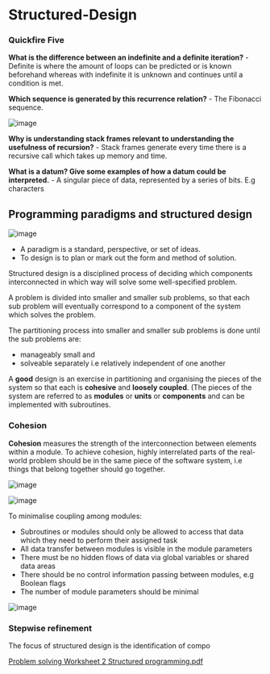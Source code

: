 # Structured-Design

### Quickfire Five

**What is the difference between an indefinite and a definite iteration?** - Definite is where the amount of loops can be predicted or is known beforehand whereas with indefinite it is unknown and continues until a condition is met.

**Which sequence is generated by this recurrence relation?** - The Fibonacci sequence.     

![image](https://user-images.githubusercontent.com/110039102/199202315-f8664961-2740-4672-b388-275dd3a68b91.png)

**Why is understanding stack frames relevant to understanding the usefulness of recursion?** - Stack frames generate every time there is a recursive call which takes up memory and time.

**What is a datum? Give some examples of how a datum could be interpreted.** - A singular piece of data, represented by a series of bits. E.g characters

## Programming paradigms and structured design
![image](https://user-images.githubusercontent.com/110039102/199205566-66a74dfa-3154-4631-938e-bd37c50b07ba.png)
- A paradigm is a standard, perspective, or set of ideas.
- To design is to plan or mark out the form and method of solution. 


Structured design is a disciplined process of deciding which components interconnected in which way will solve some well-specified problem. 

A problem is divided into smaller and smaller sub problems, so that each sub problem will eventually correspond to a component of the system which solves the problem. 

The partitioning process into smaller and smaller sub problems is done until the sub problems are:

- manageably small and
- solveable separately i.e relatively independent of one another

A **good** design is an exercise in partitioning and organising the pieces of the system so that each is **cohesive** and **loosely coupled**. (The pieces of the system are referred to as **modules** or **units** or **components** and can be implemented with subroutines.

### Cohesion

**Cohesion** measures the strength of the interconnection between elements within a module. To achieve cohesion, highly interrelated parts of the real-world problem should be in the same piece of the software system, i.e things that belong together should go together.

![image](https://user-images.githubusercontent.com/110039102/199208605-443598aa-9204-4700-bea9-1ccb100f0bda.png)

![image](https://user-images.githubusercontent.com/110039102/199209203-11669505-7409-4206-977b-6e83d2bc58b4.png)

To minimalise coupling among modules:

- Subroutines or modules should only be allowed to access that data which they need to perform their assigned task
- All data transfer between modules is visible in the module parameters
- There must be no hidden flows of data via global variables or shared data areas
- There should be no control information passing between modules, e.g Boolean flags
- The number of module parameters should be minimal

![image](https://user-images.githubusercontent.com/110039102/199210515-c25a2e0b-f6c3-49f2-a185-70896b2345d8.png)

### Stepwise refinement

The focus of structured design is the identification of compo

[Problem solving Worksheet 2 Structured programming.pdf](https://github.com/Minwauu/Structured-Design/files/9908945/Problem.solving.Worksheet.2.Structured.programming.pdf)







